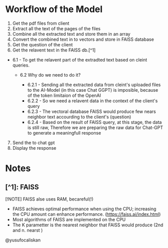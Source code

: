 # Workflow of the Model

1. Get the pdf files from client
2. Extract all the text of the pages of the files
3. Combine all the extracted text and store them in an array
4. Convert the combined text in to vectors and store in FAISS database
5. Get the question of the client
6. Get the relavent text in the FAISS db.[^1]

- 6.1 - To get the relavent part of the extradted text based on cleint queries.

  - 6.2 Why do we need to do it?

    - 6.2.1 - Sending all the extracted data from cleint's uploaded files to the AI-Model (in this case Chat GGPT) is imposible, because of the token limitaion of the OpenAI
    - 6.2.2 - So we need a relavent data in the context of the client's query
    - 6.2.3 - The vectoral database FAISS would produce few nears neighbor text accourding to the client's (question)
    - 6.2.4 - Based on the result of FAISS query, at this stage, the data is still raw,
      Therefore we are preparing the raw data for Chat-GPT to generate a meaningfull response

7. Send the to chat gpt
8. Display the response

# Notes

## [^1]: FAISS

[!NOTE]
FAISS alse uses RAM, becareful(!)

- FAISS achieves optimal performance when using the CPU; increasing the CPU amount can enhance performance. (https://faiss.ai/index.html)
- Most algorithms of FAISS are implemented on the CPU
- The K parametter is the nearest neighbor that FAISS would produce (2nd and n. nearst )

@yusufocaliskan
